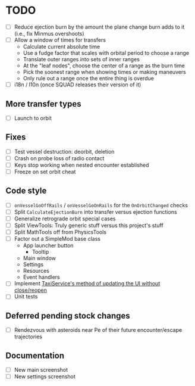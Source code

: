 # TODO

- [ ] Reduce ejection burn by the amount the plane change burn adds to it (i.e., fix Minmus overshoots)
- [ ] Allow a window of times for transfers
  - Calculate current absolute time
  - Use a fudge factor that scales with orbital period to choose a range
  - Translate outer ranges into sets of inner ranges
  - At the "leaf nodes", choose the center of a range as the burn time
  - Pick the soonest range when showing times or making maneuvers
  - Only rule out a range once the entire thing is overdue
- [ ] i18n / l10n (once SQUAD releases their version of it)

## More transfer types

- [ ] Launch to orbit

## Fixes

- [ ] Test vessel destruction: deorbit, deletion
- [ ] Crash on probe loss of radio contact
- [ ] Keys stop working when nested encounter established
- [ ] Freeze on set orbit cheat

## Code style

- [ ] `onVesselGoOffRails` / `onVesselGoOnRails` for the `OnOrbitChanged` checks
- [ ] Split `CalculateEjectionBurn` into transfer versus ejection functions
- [ ] Generalize retrograde orbit special cases
- [ ] Split ViewTools: Truly generic stuff versus this project's stuff
- [ ] Split MathTools off from PhysicsTools
- [ ] Factor out a SimpleMod base class
  - App launcher button
    - Tooltip
  - Main window
  - Settings
  - Resources
  - Event handlers
- [ ] Implement [TaxiService's method of updating the UI without close/reopen](http://forum.kerbalspaceprogram.com/index.php?/topic/149324-popupdialog-and-the-dialoggui-classes/&do=findComment&comment=2950891)
- [ ] Unit tests

## Deferred pending stock changes

- [ ] Rendezvous with asteroids near Pe of their future encounter/escape trajectories

## Documentation

- [ ] New main screenshot
- [ ] New settings screenshot
